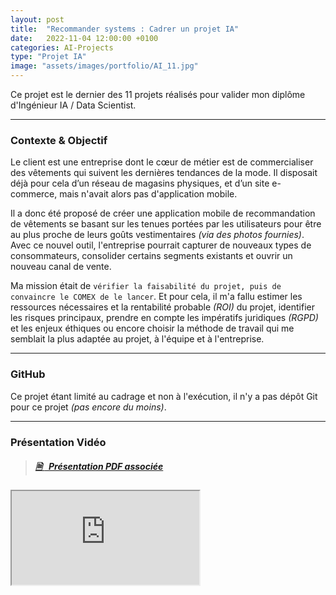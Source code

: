 ```yaml
---
layout: post
title:  "Recommander systems : Cadrer un projet IA"
date:   2022-11-04 12:00:00 +0100
categories: AI-Projects
type: "Projet IA"
image: "assets/images/portfolio/AI_11.jpg"
---
```


Ce projet est le dernier des 11 projets réalisés pour valider mon diplôme d'Ingénieur IA / Data Scientist.

---
### Contexte & Objectif

Le client est une entreprise dont le cœur de métier est de commercialiser des vêtements qui suivent les dernières tendances de la mode. Il disposait déjà pour cela d’un réseau de magasins physiques, et d’un site e-commerce, mais n'avait alors pas d'application mobile.

Il a donc été proposé de créer une application mobile de recommandation de vêtements se basant sur les tenues portées par les utilisateurs pour être au plus proche de leurs goûts vestimentaires *(via des photos fournies)*. Avec ce nouvel outil, l'entreprise pourrait capturer de nouveaux types de consommateurs, consolider certains segments existants et ouvrir un nouveau canal de vente.

Ma mission était de `vérifier la faisabilité du projet, puis de convaincre le COMEX de le lancer`. Et pour cela, il m'a fallu estimer les ressources nécessaires et la rentabilité probable *(ROI)* du projet, identifier les risques principaux, prendre en compte les impératifs juridiques *(RGPD)* et les enjeux éthiques ou encore choisir la méthode de travail qui me semblait la plus adaptée au projet, à l'équipe et à l'entreprise.

---
### GitHub
Ce projet étant limité au cadrage et non à l'exécution, il n'y a pas dépôt Git pour ce projet *(pas encore du moins)*.

---
### Présentation Vidéo

> ##### <a href='{{site.baseurl}}/assets/pdf/AI_P11.pdf' target='_blank'><ico><b>🗎 </b></ico>&nbsp;&nbsp;Présentation PDF associée</a>

<iframe class='youtube_video' src="https://www.youtube-nocookie.com/embed/eg_F5GtJDOk" title="YouTube video player" allow="accelerometer; autoplay; clipboard-write; encrypted-media; gyroscope; picture-in-picture" allowfullscreen></iframe>

